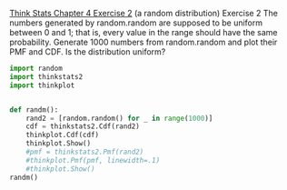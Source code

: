 [Think Stats Chapter 4 Exercise 2](http://greenteapress.com/thinkstats2/html/thinkstats2005.html#toc41) (a random distribution)
Exercise 2   The numbers generated by random.random are supposed to be uniform between 0 and 1; that is, every value in the range should have the same probability. Generate 1000 numbers from random.random and plot their PMF and CDF. Is the distribution uniform?

``` python
import random
import thinkstats2
import thinkplot


def randm():
	rand2 = [random.random() for _ in range(1000)]
	cdf = thinkstats2.Cdf(rand2)
	thinkplot.Cdf(cdf)
	thinkplot.Show()
	#pmf = thinkstats2.Pmf(rand2)
	#thinkplot.Pmf(pmf, linewidth=.1)
	#thinkplot.Show()
randm()
